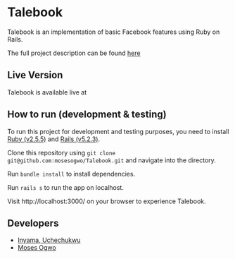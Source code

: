 # Talebook

Talebook is an implementation of basic Facebook features using Ruby on Rails.

The full project description can be found [here](https://www.theodinproject.com/courses/ruby-on-rails/lessons/final-project)

## Live Version
Talebook is available live at ``` ```

## How to run (development & testing)

To run this project for development and testing purposes, you need to install [Ruby (v2.5.5)](https://www.ruby-lang.org/en/documentation/installation/) and [Rails (v5.2.3)](https://rubygems.org/gems/rails/versions/5.2.3).

Clone this repository using ```git clone git@github.com:mosesogwo/Talebook.git``` and navigate into the directory.

Run ```bundle install``` to install dependencies.

Run ```rails s``` to run the app on localhost.

Visit http://localhost:3000/ on your browser to experience Talebook.


## Developers
* [Inyama, Uchechukwu](https://github.com/uche-inyama)
* [Moses Ogwo](https://github.com/mosesogwo)
